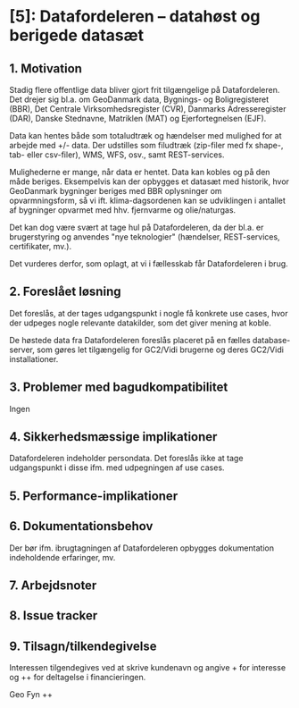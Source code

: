 # [5]: Datafordeleren – datahøst og berigede datasæt

## 1. Motivation
Stadig flere offentlige data bliver gjort frit tilgængelige på Datafordeleren. Det drejer sig bl.a. om GeoDanmark data, Bygnings- og Boligregisteret (BBR), Det Centrale Virksomhedsregister (CVR), Danmarks Adresseregister (DAR), Danske Stednavne, Matriklen (MAT) og Ejerfortegnelsen (EJF). 

Data kan hentes både som totaludtræk og hændelser med mulighed for at arbejde med +/- data. Der udstilles som filudtræk (zip-filer med fx shape-, tab- eller csv-filer), WMS, WFS, osv., samt REST-services.

Mulighederne er mange, når data er hentet. Data kan kobles og på den måde beriges. Eksempelvis kan der opbygges et datasæt med historik, hvor GeoDanmark bygninger beriges med BBR oplysninger om opvarmningsform, så vi ift. klima-dagsordenen kan se udviklingen i antallet af bygninger opvarmet med hhv. fjernvarme og olie/naturgas.

Det kan dog være svært at tage hul på Datafordeleren, da der bl.a. er brugerstyring og anvendes "nye teknologier" (hændelser, REST-services, certifikater, mv.).

Det vurderes derfor, som oplagt, at vi i fællesskab får Datafordeleren i brug.

## 2. Foreslået løsning
Det foreslås, at der tages udgangspunkt i nogle få konkrete use cases, hvor der udpeges nogle relevante datakilder, som det giver mening at koble.

De høstede data fra Datafordeleren foreslås placeret på en fælles database-server, som gøres let tilgængelig for GC2/Vidi brugerne og deres GC2/Vidi installationer.

## 3. Problemer med bagudkompatibilitet
Ingen

## 4. Sikkerhedsmæssige implikationer
Datafordeleren indeholder persondata. Det foreslås ikke at tage udgangspunkt i disse ifm. med udpegningen af use cases.

## 5. Performance-implikationer

## 6. Dokumentationsbehov
Der bør ifm. ibrugtagningen af Datafordeleren opbygges dokumentation indeholdende erfaringer, mv.

## 7. Arbejdsnoter

## 8. Issue tracker  

## 9. Tilsagn/tilkendegivelse
Interessen tilgendegives ved at skrive kundenavn og angive + for interesse og ++ for deltagelse i financieringen.

Geo Fyn ++

